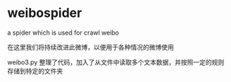 # weibospider
a spider which is used for crawl weibo 

在这里我们将持续改进此微博，以便用于各种情况的微博使用

weibo3.py 整理了代码，加入了从文件中读取多个文本数据，并按照一定的规则存储到特定的文件夹
